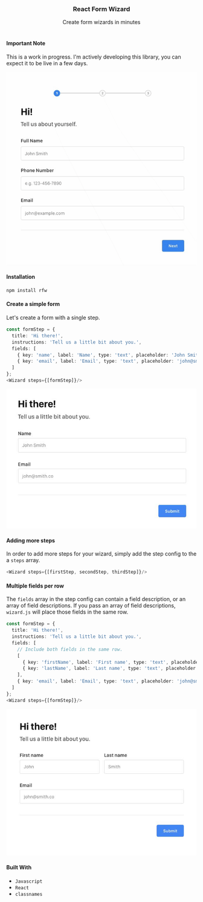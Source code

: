 <h3 align="center">React Form Wizard</h3>
<p align="center">Create form wizards in minutes</p>
<h1></h1>

#### Important Note 
This is a work in progress. I'm actively developing this library, you can expect it to be live in a few days.

<p align="center">
  <img src="https://github.com/ngonzalvez/react-form-wizard/blob/main/images/demo.gif" alt="RFW Demo"/>
</p>


#### Installation
```sh
npm install rfw
```

#### Create a simple form
Let's create a form with a single step.

```typescript
const formStep = {
  title: 'Hi there!',
  instructions: 'Tell us a little bit about you.',
  fields: [
    { key: 'name', label: 'Name', type: 'text', placeholder: 'John Smith' },
    { key: 'email', label: 'Email', type: 'text', placeholder: 'john@smith.co' },
  ]
};
<Wizard steps={[formStep]}/>
```
<p align="center">
  <img src="https://github.com/ngonzalvez/react-form-wizard/blob/main/images/simple-form.jpg" alt="Simple form"/>
</p>

#### Adding more steps
In order to add more steps for your wizard, simply add the step config to the a `steps` array.

```typescript
<Wizard steps={[firstStep, secondStep, thirdStep]}/>
```

#### Multiple fields per row
The `fields` array in the step config can contain a field description, or an array of field descriptions. If you pass an array of field descriptions, `wizard.js` will place those fields in the same row.
```typescript
const formStep = {
  title: 'Hi there!',
  instructions: 'Tell us a little bit about you.',
  fields: [
    // Include both fields in the same row.
    [
      { key: 'firstName', label: 'First name', type: 'text', placeholder: 'John' },
      { key: 'lastName', label: 'Last name', type: 'text', placeholder: 'Smith' },
    ],
    { key: 'email', label: 'Email', type: 'text', placeholder: 'john@smith.co' },
  ]
};
<Wizard steps={[formStep]}/>
```
<p align="center">
  <img src="https://github.com/ngonzalvez/react-form-wizard/blob/main/images/multiple-fields-per-row.jpg" alt="Multiple fields per row"/>
</p>

#### Built With
- `Javascript`
- `React`
- `classnames`
